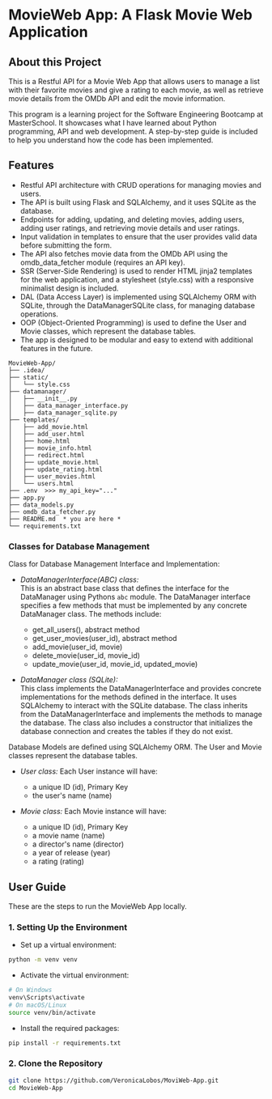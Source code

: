 # MovieWeb App: A Flask Movie Web Application

## About this Project

This is a Restful API for a Movie Web App that allows users to
manage a list with their favorite movies and give a rating to
each movie, as well as retrieve movie details from the OMDb API
and edit the movie information.

This program is a learning project for the Software Engineering
Bootcamp at MasterSchool. It showcases what I have learned
about Python programming, API and web development.
A step-by-step guide is included to help you understand how the
code has been implemented.

## Features

 - Restful API architecture with CRUD operations for managing
    movies and users.
 - The API is built using Flask and SQLAlchemy, and it uses
    SQLite as the database.
 - Endpoints for adding, updating, and deleting movies, adding
    users, adding user ratings, and retrieving movie details
    and user ratings.
 - Input validation in templates to ensure that the user
    provides valid data before submitting the form.
 - The API also fetches movie data from the OMDb API using the
    omdb_data_fetcher module (requires an API key).
 - SSR (Server-Side Rendering) is used to render HTML jinja2
    templates for the web application, and a stylesheet
    (style.css) with a responsive minimalist design is included.
 - DAL (Data Access Layer) is implemented using SQLAlchemy ORM
    with SQLite, through the DataManagerSQLite class, for
    managing database operations.
 - OOP (Object-Oriented Programming) is used to define the
    User and Movie classes, which represent the database tables.
 - The app is designed to be modular and easy to extend
    with additional features in the future.


```plaintext
MovieWeb-App/
├── .idea/
├── static/
│   └── style.css
├── datamanager/
│   ├── __init__.py
│   ├── data_manager_interface.py
│   ├── data_manager_sqlite.py
├── templates/
│   ├── add_movie.html
│   ├── add_user.html
│   ├── home.html
│   ├── movie_info.html
│   ├── redirect.html
│   ├── update_movie.html
│   ├── update_rating.html
│   ├── user_movies.html
│   └── users.html
├── .env  >>> my_api_key="..."
├── app.py
├── data_models.py
├── omdb_data_fetcher.py
├── README.md  * you are here *
└── requirements.txt
```

### Classes for Database Management

Class for Database Management Interface and Implementation:

* _DataManagerInterface(ABC) class:_  
This is an abstract base class that defines the interface for the DataManager using Pythons ```abc``` module. The DataManager interface specifies a few methods that must be implemented by any concrete DataManager class. The methods include:
  - get_all_users(), abstract method
  - get_user_movies(user_id), abstract method
  - add_movie(user_id, movie)
  - delete_movie(user_id, movie_id)
  - update_movie(user_id, movie_id, updated_movie)<br>   

* _DataManager class (SQLite):_  
This class implements the DataManagerInterface and provides concrete implementations for the methods defined in the interface. It uses SQLAlchemy to interact with the SQLite database. The class inherits from the DataManagerInterface and implements the methods to manage the database. The class also includes a constructor that initializes the database connection and creates the tables if they do not exist.

Database Models are defined using SQLAlchemy ORM. The User and Movie classes represent the database tables.

* _User class:_ Each User instance will have:  
  - a unique ID (id), Primary Key  
  - the user's name (name)  

* _Movie class:_ Each Movie instance will have:  
  - a unique ID (id), Primary Key  
  - a movie name (name)  
  - a director's name (director)  
  - a year of release (year)  
  - a rating (rating) 


## User Guide

These are the steps to run the MovieWeb App locally.  

### 1. Setting Up the Environment

* Set up a virtual environment:  
```bash
python -m venv venv
```
* Activate the virtual environment:  
```bash
# On Windows
venv\Scripts\activate
# On macOS/Linux
source venv/bin/activate
```
* Install the required packages:  
```bash
pip install -r requirements.txt
```

### 2. Clone the Repository
```bash
git clone https://github.com/VeronicaLobos/MoviWeb-App.git
cd MovieWeb-App
```

